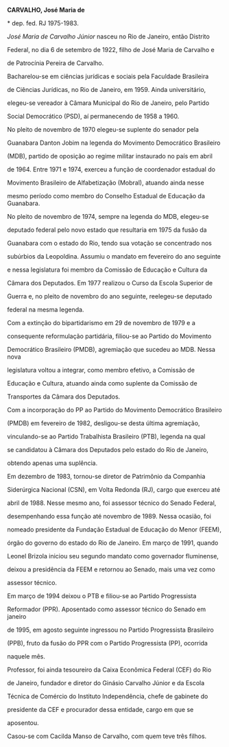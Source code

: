 **CARVALHO, José Maria de**



\* dep. fed. RJ 1975-1983.



*José Maria de Carvalho Júnior* nasceu no Rio de Janeiro, então Distrito

Federal, no dia 6 de setembro de 1922, filho de José Maria de Carvalho e

de Patrocínia Pereira de Carvalho.



Bacharelou-se em ciências jurídicas e sociais pela Faculdade Brasileira

de Ciências Jurídicas, no Rio de Janeiro, em 1959. Ainda universitário,

elegeu-se vereador à Câmara Municipal do Rio de Janeiro, pelo Partido

Social Democrático (PSD), aí permanecendo de 1958 a 1960.



No pleito de novembro de 1970 elegeu-se suplente do senador pela

Guanabara Danton Jobim na legenda do Movimento Democrático Brasileiro

(MDB), partido de oposição ao regime militar instaurado no país em abril

de 1964. Entre 1971 e 1974, exerceu a função de coordenador estadual do

Movimento Brasileiro de Alfabetização (Mobral), atuando ainda nesse

mesmo período como membro do Conselho Estadual de Educação da Guanabara.



No pleito de novembro de 1974, sempre na legenda do MDB, elegeu-se

deputado federal pelo novo estado que resultaria em 1975 da fusão da

Guanabara com o estado do Rio, tendo sua votação se concentrado nos

subúrbios da Leopoldina. Assumiu o mandato em fevereiro do ano seguinte

e nessa legislatura foi membro da Comissão de Educação e Cultura da

Câmara dos Deputados. Em 1977 realizou o Curso da Escola Superior de

Guerra e, no pleito de novembro do ano seguinte, reelegeu-se deputado

federal na mesma legenda.



Com a extinção do bipartidarismo em 29 de novembro de 1979 e a

consequente reformulação partidária, filiou-se ao Partido do Movimento

Democrático Brasileiro (PMDB), agremiação que sucedeu ao MDB. Nessa nova

legislatura voltou a integrar, como membro efetivo, a Comissão de

Educação e Cultura, atuando ainda como suplente da Comissão de

Transportes da Câmara dos Deputados.



Com a incorporação do PP ao Partido do Movimento Democrático Brasileiro

(PMDB) em fevereiro de 1982, desligou-se desta última agremiação,

vinculando-se ao Partido Trabalhista Brasileiro (PTB), legenda na qual

se candidatou à Câmara dos Deputados pelo estado do Rio de Janeiro,

obtendo apenas uma suplência.



Em dezembro de 1983, tornou-se diretor de Patrimônio da Companhia

Siderúrgica Nacional (CSN), em Volta Redonda (RJ), cargo que exerceu até

abril de 1988. Nesse mesmo ano, foi assessor técnico do Senado Federal,

desempenhando essa função até novembro de 1989. Nessa ocasião, foi

nomeado presidente da Fundação Estadual de Educação do Menor (FEEM),

órgão do governo do estado do Rio de Janeiro. Em março de 1991, quando

Leonel Brizola iniciou seu segundo mandato como governador fluminense,

deixou a presidência da FEEM e retornou ao Senado, mais uma vez como

assessor técnico.



Em março de 1994 deixou o PTB e filiou-se ao Partido Progressista

Reformador (PPR). Aposentado como assessor técnico do Senado em janeiro

de 1995, em agosto seguinte ingressou no Partido Progressista Brasileiro

(PPB), fruto da fusão do PPR com o Partido Progressista (PP), ocorrida

naquele mês.



Professor, foi ainda tesoureiro da Caixa Econômica Federal (CEF) do Rio

de Janeiro, fundador e diretor do Ginásio Carvalho Júnior e da Escola

Técnica de Comércio do Instituto Independência, chefe de gabinete do

presidente da CEF e procurador dessa entidade, cargo em que se

aposentou.



Casou-se com Cacilda Manso de Carvalho, com quem teve três filhos.



